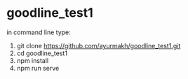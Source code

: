 # goodline_test1

in command line type:
1. git clone https://github.com/ayurmakh/goodline_test1.git
2. cd goodline_test1
3. npm install
4. npm run serve
